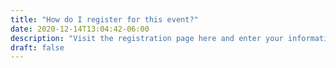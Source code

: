```yaml
---
title: "How do I register for this event?"
date: 2020-12-14T13:04:42-06:00
description: "Visit the registration page here and enter your information. Once you’ve registered, watch for a confirmation email that contains your login information for the conference. There is no cost to attend IstioCon 2021."
draft: false
---
```


